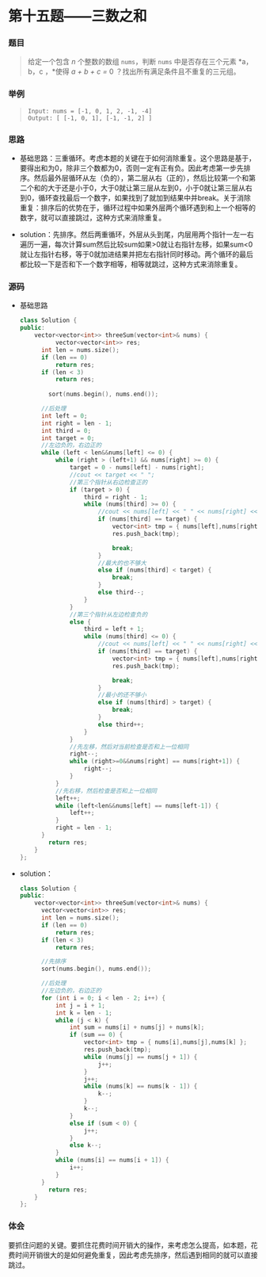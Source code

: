 # 第十五题——三数之和

### 题目

> 给定一个包含 *n* 个整数的数组 `nums`，判断 `nums` 中是否存在三个元素 *a，b，c ，*使得 *a + b + c =* 0 ？找出所有满足条件且不重复的三元组。

### 举例

> ```
> Input: nums = [-1, 0, 1, 2, -1, -4]
> Output: [ [-1, 0, 1], [-1, -1, 2] ]
> ```

### 思路

* 基础思路：三重循环。考虑本题的关键在于如何消除重复。这个思路是基于，要得出和为0，除非三个数都为0，否则一定有正有负。因此考虑第一步先排序。然后最外层循环从左（负的），第二层从右（正的），然后比较第一个和第二个和的大于还是小于0，大于0就让第三层从左到0，小于0就让第三层从右到0，循环查找最后一个数字，如果找到了就加到结果中并break。关于消除重复：排序后的优势在于，循环过程中如果外层两个循环遇到和上一个相等的数字，就可以直接跳过，这种方式来消除重复。

* solution：先排序。然后两重循环，外层从头到尾，内层用两个指针一左一右遍历一遍，每次计算sum然后比较sum如果>0就让右指针左移，如果sum<0就让左指针右移，等于0就加进结果并把左右指针同时移动。两个循环的最后都比较一下是否和下一个数字相等，相等就跳过，这种方式来消除重复。

### 源码

* 基础思路

  ```c++
  class Solution {
  public:
      vector<vector<int>> threeSum(vector<int>& nums) {
         	vector<vector<int>> res;
  		int len = nums.size();
  		if (len == 0)
  			return res;
  		if (len < 3)
  			return res;
          
          sort(nums.begin(), nums.end());
  
  		//后处理
  		int left = 0;
  		int right = len - 1;
  		int third = 0;
  		int target = 0;
  		//左边负的，右边正的
  		while (left < len&&nums[left] <= 0) {
  			while (right > (left+1) && nums[right] >= 0) {
  				target = 0 - nums[left] - nums[right];
  				//cout << target << " ";
  				//第三个指针从右边检查正的
  				if (target > 0) {
  					third = right - 1;
  					while (nums[third] >= 0) {
  						//cout << nums[left] << " " << nums[right] << " " << nums[third] << endl;
  						if (nums[third] == target) {
  							vector<int> tmp = { nums[left],nums[right],nums[third] };
  							res.push_back(tmp);							
  
  							break;
  						}
  						//最大的也不够大
  						else if (nums[third] < target) {
  							break;
  						}
  						else third--;
  					}
  				}
  				//第三个指针从左边检查负的
  				else {
  					third = left + 1;
  					while (nums[third] <= 0) {
  						//cout << nums[left] << " " << nums[right] << " " << nums[third] << endl;
  						if (nums[third] == target) {
  							vector<int> tmp = { nums[left],nums[right],nums[third] };
  							res.push_back(tmp);							
  
  							break;
  						}
  						//最小的还不够小
  						else if (nums[third] > target) {
  							break;
  						}
  						else third++;
  					}
  				}
  				//先左移，然后对当前检查是否和上一位相同
  				right--;
  				while (right>=0&&nums[right] == nums[right+1]) {
  					right--;
  				}
  			}
  			//先右移，然后检查是否和上一位相同
  			left++;
  			while (left<len&&nums[left] == nums[left-1]) {
  				left++;
  			}
  			right = len - 1;
  		} 
          return res;
      }
  };
  ```

* solution：

  ```c++
  class Solution {
  public:
      vector<vector<int>> threeSum(vector<int>& nums) {
  		vector<vector<int>> res;
  		int len = nums.size();
  		if (len == 0)
  			return res;
  		if (len < 3)
  			return res;
  
  		//先排序
  		sort(nums.begin(), nums.end());
  
  		//后处理
  		//左边负的，右边正的
  		for (int i = 0; i < len - 2; i++) {
  			int j = i + 1;
  			int k = len - 1;
  			while (j < k) {
  				int sum = nums[i] + nums[j] + nums[k];
  				if (sum == 0) {
  					vector<int> tmp = { nums[i],nums[j],nums[k] };
  					res.push_back(tmp);
  					while (nums[j] == nums[j + 1]) {
  						j++;
  					}
  					j++;
  					while (nums[k] == nums[k - 1]) {
  						k--;
  					}
  					k--;
  				}
  				else if (sum < 0) {
  					j++;
  				}
  				else k--;
  			}
  			while (nums[i] == nums[i + 1]) {
  				i++;
  			}
  		}
          return res;
      }
  };
  ```

### 体会

要抓住问题的关键。要抓住花费时间开销大的操作，来考虑怎么提高，如本题，花费时间开销很大的是如何避免重复，因此考虑先排序，然后遇到相同的就可以直接跳过。

